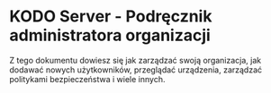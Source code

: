 # KODO Server - Podręcznik administratora organizacji

Z tego dokumentu dowiesz się jak zarządzać swoją organizacja, jak dodawać nowych użytkowników, przeglądać urządzenia, zarządzać politykami bezpieczeństwa i wiele innych.


